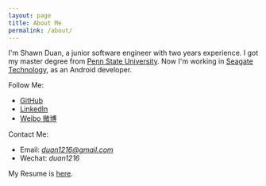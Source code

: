 ```yaml
---
layout: page
title: About Me
permalink: /about/
---
```


I'm Shawn Duan, a junior software engineer with two years experience. I got my master degree from [Penn State University](http://www.psu.edu/). Now I'm working in [Seagate Technology](http://www.seagate.com/), as an Android developer.

Follow Me:

* [GitHub](https://github.com/ShawnDuan)
* [LinkedIn](https://www.linkedin.com/in/shawnwduan)
* [Weibo 微博](http://weibo.com/duanwx)

Contact Me:

* Email: *duan1216@gmail.com*
* Wechat: *duan1216*

My Resume is [here](/assets/resume.pdf).